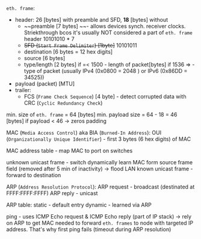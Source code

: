 `eth. frame`:
- header:  26 [bytes] with preamble and SFD, **18** [bytes] without
	- ~~preamble [7 bytes] ~~- allows devices synch. receiver clocks. Striekthrough bcos it's usually NOT considered a part of `eth. frame` header
	  10101010 * 7
	- ~~SFD (`Start Frame Delimiter`) [1byte]~~
	  10101011
	- destination [6 bytes = 12 hex digits]
	- source [6 bytes]
	- type/length [2 bytes]
	  if =< 1500 - length of packet[bytes]
	  if 1536 => - type of packet
	  (usually IPv4 (0x0800 = 2048 ) or IPv6 (0x86DD = 34525))
- payload (packet) [MTU]
- trailer:
	- FCS (`Frame Check Sequence`) [4 byte] - detect corrupted data with CRC (`Cyclic Redundancy Check`)

min. size of `eth. frame` = 64 [bytes]
min. payload size = 64 - 18 = 46 [bytes]
if payload < 46 -> zeros padding

MAC (`Media Access Control`) aka BIA (`Burned-In Address`):
OUI (`Organizationally Unique Identifier`) - first 3 bytes (6 hex digits) of MAC

MAC address table - map MAC to port on switches

unknown unicast frame - switch dynamically learn MAC form source frame field (removed after 5 min of inactivity) -> flood LAN
known unicast frame - forward to destination


ARP (`Address Resolution Protocol`):
ARP request - broadcast (destinated at FFFF:FFFF:FFFF)
ARP reply - unicast

ARP table:
static - default entry
dynamic - learned via ARP

ping - uses ICMP Echo request & ICMP Echo reply (part of IP stack) -> rely on ARP to get MAC needed to forward `eth. frames` to node with targeted IP address.
That's why first ping fails (timeout during ARP resolution) 